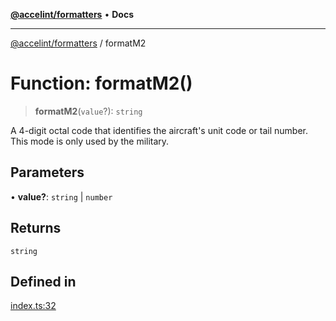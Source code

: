 [**@accelint/formatters**](../README.md) • **Docs**

***

[@accelint/formatters](../README.md) / formatM2

# Function: formatM2()

> **formatM2**(`value`?): `string`

A 4-digit octal code that identifies the aircraft's unit code or tail number.
This mode is only used by the military.

## Parameters

• **value?**: `string` \| `number`

## Returns

`string`

## Defined in

[index.ts:32](https://github.com/gohypergiant/standard-toolkit/blob/7f574e64e57e697a3e2daabb1b78393aca67cb22/packages/formatters/src/iff/index.ts#L32)
